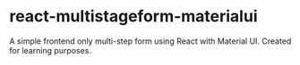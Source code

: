 # react-multistageform-materialui
A simple frontend only multi-step form using React with Material UI. Created for learning purposes.
